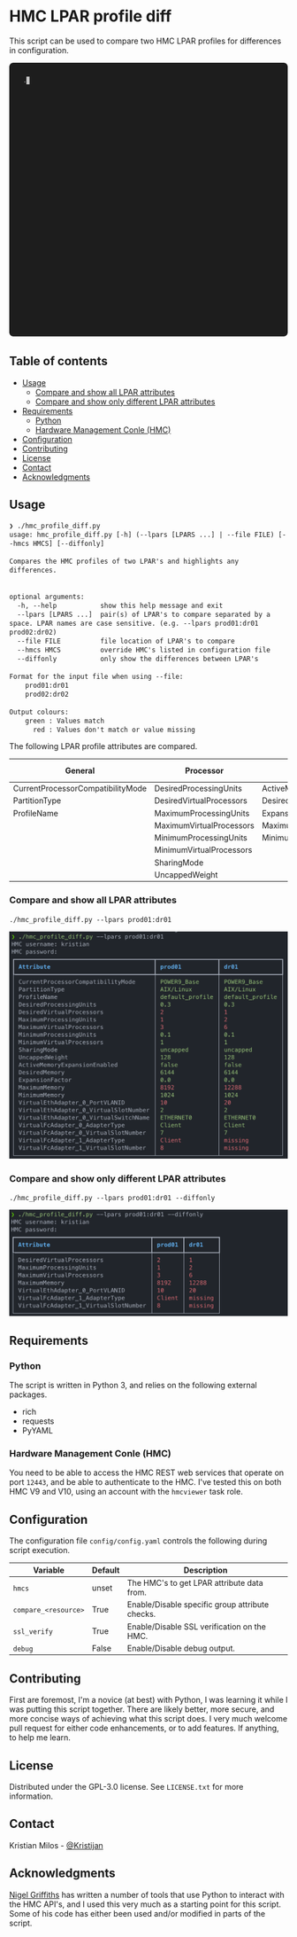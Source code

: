 # HMC LPAR profile diff

This script can be used to compare two HMC LPAR profiles for differences in configuration.

![Demo](img/demo.gif)

## Table of contents

* [Usage](#usage)
  * [Compare and show all LPAR attributes](#compare-and-show-all-lpar-attributes)
  * [Compare and show only different LPAR attributes](#compare-and-show-only-different-lpar-attributes)
* [Requirements](#requirements)
  * [Python](#python)
  * [Hardware Management Conle (HMC)](#hardware-management-conle-hmc)
* [Configuration](#configuration)
* [Contributing](#contributing)
* [License](#license)
* [Contact](#contact)
* [Acknowledgments](#acknowledgments)

## Usage

```text
❯ ./hmc_profile_diff.py
usage: hmc_profile_diff.py [-h] (--lpars [LPARS ...] | --file FILE) [--hmcs HMCS] [--diffonly]

Compares the HMC profiles of two LPAR's and highlights any differences.


optional arguments:
  -h, --help           show this help message and exit
  --lpars [LPARS ...]  pair(s) of LPAR's to compare separated by a space. LPAR names are case sensitive. (e.g. --lpars prod01:dr01 prod02:dr02)
  --file FILE          file location of LPAR's to compare
  --hmcs HMCS          override HMC's listed in configuration file
  --diffonly           only show the differences between LPAR's

Format for the input file when using --file:
    prod01:dr01
    prod02:dr02

Output colours:
    green : Values match
      red : Values don't match or value missing
```

The following LPAR profile attributes are compared.

| General                           | Processor                | Memory                       | Virtual Ethernet Adapter | Virtual FC Adapter | Virtual SCSI Adapter |
| --------------------------------- | ------------------------ | ---------------------------- | ------------------------ | ------------------ | -------------------- |
| CurrentProcessorCompatibilityMode | DesiredProcessingUnits   | ActiveMemoryExpansionEnabled | PortVLANID               | AdapterType        | AdapterType          |
| PartitionType                     | DesiredVirtualProcessors | DesiredMemory                | VirtualSlotNumber        | VirtualSlotNumber  | VirtualSlotNumber    |
| ProfileName                       | MaximumProcessingUnits   | ExpansionFactor              | VirtualSwitchName        |                    |                      |
|                                   | MaximumVirtualProcessors | MaximumMemory                |                          |                    |                      |
|                                   | MinimumProcessingUnits   | MinimumMemory                |                          |                    |                      |
|                                   | MinimumVirtualProcessors |                              |                          |                    |                      |
|                                   | SharingMode              |                              |                          |                    |                      |
|                                   | UncappedWeight           |                              |                          |                    |                      |

### Compare and show all LPAR attributes

```shell
./hmc_profile_diff.py --lpars prod01:dr01
```

![Compare All](img/compare_all.png)

### Compare and show only different LPAR attributes

```shell
./hmc_profile_diff.py --lpars prod01:dr01 --diffonly
```

![Compare Diff Only](img/compare_diffonly.png)

## Requirements

### Python

The script is written in Python 3, and relies on the following external packages.

* rich
* requests
* PyYAML

### Hardware Management Conle (HMC)

You need to be able to access the HMC REST web services that operate on port `12443`, and be able to authenticate to the HMC. I've tested this on both HMC V9 and V10, using an account with the `hmcviewer` task role.

## Configuration

The configuration file `config/config.yaml` controls the following during script execution.

| Variable             | Default | Description                                     |
| -------------------- | ------- | ----------------------------------------------- |
| `hmcs`               | unset   | The HMC's to get LPAR attribute data from.      |
| `compare_<resource>` | True    | Enable/Disable specific group attribute checks. |
| `ssl_verify`         | True    | Enable/Disable SSL verification on the HMC.     |
| `debug`              | False   | Enable/Disable debug output.                    |

## Contributing

First are foremost, I'm a novice (at best) with Python, I was learning it while I was putting this script together. There are likely better, more secure, and more concise ways of achieving what this script does. I very much welcome pull request for either code enhancements, or to add features. If anything, to help me learn.

## License

Distributed under the GPL-3.0 license. See `LICENSE.txt` for more information.

## Contact

Kristian Milos - [@Kristijan](https://twitter.com/kristijan)

## Acknowledgments

[Nigel Griffiths](https://www.ibm.com/support/pages/aixpert-blog-nigel-griffiths-mrnmon) has written a number of tools that use Python to interact with the HMC API's, and I used this very much as a starting point for this script. Some of his code has either been used and/or modified in parts of the script.
